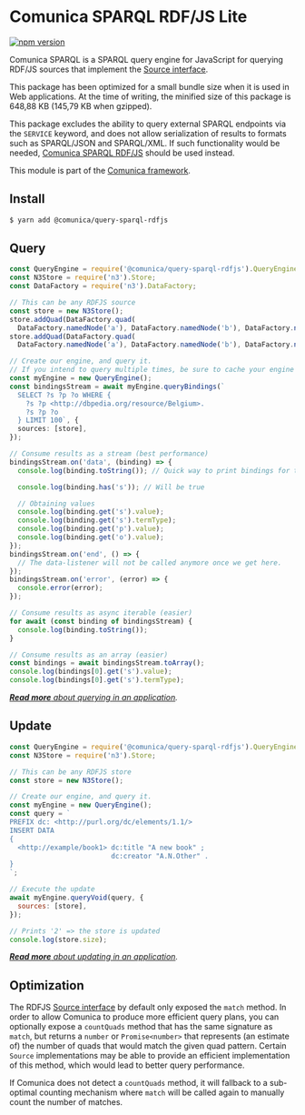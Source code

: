 # Comunica SPARQL RDF/JS Lite

[![npm version](https://badge.fury.io/js/%40comunica%2Fquery-sparql-rdfjs-lite.svg)](https://www.npmjs.com/package/@comunica/query-sparql-rdfjs-lite)

Comunica SPARQL is a SPARQL query engine for JavaScript for querying RDF/JS sources
that implement the [Source interface](http://rdf.js.org/#source-interface).

This package has been optimized for a small bundle size when it is used in Web applications.
At the time of writing, the minified size of this package is 648,88 KB (145,79 KB when gzipped).

This package excludes the ability to query external SPARQL endpoints via the `SERVICE` keyword,
and does not allow serialization of results to formats such as SPARQL/JSON and SPARQL/XML.
If such functionality would be needed, [Comunica SPARQL RDF/JS](https://github.com/comunica/comunica/tree/master/engines/query-sparql-rdfjs#readme)
should be used instead. 

This module is part of the [Comunica framework](https://comunica.dev/).

## Install

```bash
$ yarn add @comunica/query-sparql-rdfjs
```

## Query

```typescript
const QueryEngine = require('@comunica/query-sparql-rdfjs').QueryEngine;
const N3Store = require('n3').Store;
const DataFactory = require('n3').DataFactory;

// This can be any RDFJS source
const store = new N3Store();
store.addQuad(DataFactory.quad(
  DataFactory.namedNode('a'), DataFactory.namedNode('b'), DataFactory.namedNode('http://dbpedia.org/resource/Belgium')));
store.addQuad(DataFactory.quad(
  DataFactory.namedNode('a'), DataFactory.namedNode('b'), DataFactory.namedNode('http://dbpedia.org/resource/Ghent')));

// Create our engine, and query it.
// If you intend to query multiple times, be sure to cache your engine for optimal performance.
const myEngine = new QueryEngine();
const bindingsStream = await myEngine.queryBindings(`
  SELECT ?s ?p ?o WHERE {
    ?s ?p <http://dbpedia.org/resource/Belgium>.
    ?s ?p ?o
  } LIMIT 100`, {
  sources: [store],
});

// Consume results as a stream (best performance)
bindingsStream.on('data', (binding) => {
  console.log(binding.toString()); // Quick way to print bindings for testing

  console.log(binding.has('s')); // Will be true

  // Obtaining values
  console.log(binding.get('s').value);
  console.log(binding.get('s').termType);
  console.log(binding.get('p').value);
  console.log(binding.get('o').value);
});
bindingsStream.on('end', () => {
  // The data-listener will not be called anymore once we get here.
});
bindingsStream.on('error', (error) => {
  console.error(error);
});

// Consume results as async iterable (easier)
for await (const binding of bindingsStream) {
  console.log(binding.toString());
}

// Consume results as an array (easier)
const bindings = await bindingsStream.toArray();
console.log(bindings[0].get('s').value);
console.log(bindings[0].get('s').termType);
```

_[**Read more** about querying in an application](https://comunica.dev/docs/query/getting_started/query_app/)._

## Update

```javascript
const QueryEngine = require('@comunica/query-sparql-rdfjs').QueryEngine;
const N3Store = require('n3').Store;

// This can be any RDFJS store
const store = new N3Store();

// Create our engine, and query it.
const myEngine = new QueryEngine();
const query = `
PREFIX dc: <http://purl.org/dc/elements/1.1/>
INSERT DATA
{
  <http://example/book1> dc:title "A new book" ;
                         dc:creator "A.N.Other" .
}
`;

// Execute the update
await myEngine.queryVoid(query, {
  sources: [store],
});

// Prints '2' => the store is updated
console.log(store.size);
```

_[**Read more** about updating in an application](https://comunica.dev/docs/query/getting_started/update_app/)._

## Optimization

The RDFJS [Source interface](http://rdf.js.org/#source-interface) by default only exposed the `match` method.
In order to allow Comunica to produce more efficient query plans,
you can optionally expose a `countQuads` method that has the same signature as `match`,
but returns a `number` or `Promise<number>` that represents (an estimate of)
the number of quads that would match the given quad pattern.
Certain `Source` implementations may be able to provide an efficient implementation of this method,
which would lead to better query performance.

If Comunica does not detect a `countQuads` method, it will fallback to a sub-optimal counting mechanism
where `match` will be called again to manually count the number of matches.
